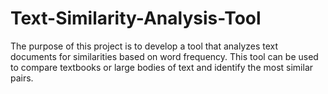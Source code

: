 # Text-Similarity-Analysis-Tool
The purpose of this project is to develop a tool that analyzes text documents for similarities based on word frequency. This tool can be used to compare textbooks or large bodies of text and identify the most similar pairs.
